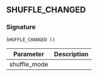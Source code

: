 ## SHUFFLE\_CHANGED

### Signature

`SHUFFLE_CHANGED ()`


| Parameter | Description |
| --- | --- |
| shuffle\_mode |